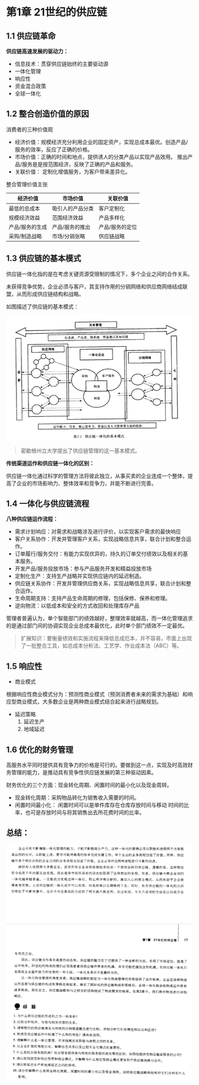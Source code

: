 # 第1章 21世纪的供应链



## 1.1 供应链革命

 **供应链高速发展的驱动力：**

- 信息技术：贯穿供应链始终的主要驱动源
- 一体化管理
- 响应性
- 资金混合政策
- 全球一体化



## 1.2 整合创造价值的原因



消费者的三种价值观

- 经济价值：规模经济充分利用企业的固定资产，实现总成本最优。创造产品/服务的效率，反应了正确的价格。
- 市场价值：正确的时间和地点，提供诱人的分类产品以实现产品效用。 推出产品/服务是是按范围经济，反映了正确的产品和服务。
- 关联价值： 定制化增值服务，为客户带来差异化。



整合管理价值主张

| 经济价值        | 市场价值         | 关联价值        |
| --------------- | ---------------- | --------------- |
| 最低的总成本    | 吸引人的产品分类 | 客户定制化      |
| 规模经济效益    | 范围经济效益     | 产品多样化      |
| 产品/服务的生成 | 产品/服务的推出  | 产品/服务的定位 |
| 采购/制造战略   | 市场/分销张略    | 供应链战略      |



## 1.3 供应链的基本模式

供应链一体化指的是在考虑关键资源受限制的情况下，多个企业之间的合作关系。

未获得竞争优势，企业必须与客户，其支持作用的分销网络和供应商网络结成联盟，从而形成供应链结构和战略。

如图描述了供应链的基本模式：

![image-20230403135215483](.\img\image-20230403135215483.png)



> 密歇根州立大学提出了供应链管理的这一基本模式。

**传统渠道运作和供应链一体化的区别：**

供应链一体化通过科学的管理方法将彼此独立，从事买卖的企业连成一个整体，提高了企业的市场影响力、整体效率和竞争力，并能不断进行完善。

## 1.4 一体化与供应链流程

**八种供应链运作流程：**

- 需求计划响应：对需求和战略涉及进行评价，以实现客户需求的最快响应
- 客户关系协作：开发并管理客户关系，实现战略信息共享，联合计划和整合运作。
- 订单履行/服务交付：有能力实现优异的，持久的订单交付绩效以及相关的基本服务。
- 开发产品/服务投放市场：参与产品服务开发和精益投放市场
- 定制化生产：支持生产战略并实现供应链内的延迟制造。
- 供应链关系协作：开发并管理供应商关系，实现战略信息共享，联合计划和整合运作。
- 生命周期支持：支持产品生命周期的修理，包括保修、保养和修理。
- 逆向物流：以低成本和安全的方式收回和处理库存产品

 管理者普遍认为，单个智能部门的绩效越好，整理效率就越高，而一体化管理追求的是通过部门间的协调实现企业总成本最优化，此时单个部门绩效不一定最优。

> 扩展知识：要衡量绩效和实施流程来降低总成厄本，并不容易，市面上出现了一批整合工具，如总成本分析法、工艺学、作业成本法（ABC）等。

## 1.5 响应性

- 商业模式

根据响应性商业模式分为：预测性商业模式（预测消费者未来的需求为基础）和响应型商业模式，大多数企业是两种商业模式结合起来进行战略规划。

- 延迟策略
  1. 延迟生产
  2. 地域延迟

## 1.6 优化的财务管理

高服务水平同时提供具有竞争力的价格是可行的。要做到这一点，实现及时高效财务管理的能力，是推动具有竞争性供应链发展的第三种驱动因素。

财务优化的三个方面：现金转化周期、闲置时间的最小化以及现金周转。



- 现金转化周期：采购物品转化为销售收入需要的时间。
- 闲置时间最小化： 闲置时间可以是单件库存在仓库存放时间与移动 时间的比率，也可是存放时间与将其销售出去所花费时间的比率。



## 总结：



![image-20230403145747674](.\img\image-20230403145747674.png)